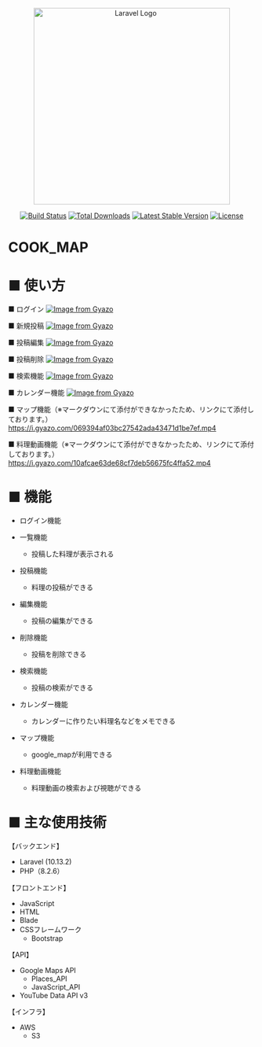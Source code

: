 <p align="center"><a href="https://laravel.com" target="_blank"><img src="https://raw.githubusercontent.com/laravel/art/master/logo-lockup/5%20SVG/2%20CMYK/1%20Full%20Color/laravel-logolockup-cmyk-red.svg" width="400" alt="Laravel Logo"></a></p>

<p align="center">
<a href="https://github.com/laravel/framework/actions"><img src="https://github.com/laravel/framework/workflows/tests/badge.svg" alt="Build Status"></a>
<a href="https://packagist.org/packages/laravel/framework"><img src="https://img.shields.io/packagist/dt/laravel/framework" alt="Total Downloads"></a>
<a href="https://packagist.org/packages/laravel/framework"><img src="https://img.shields.io/packagist/v/laravel/framework" alt="Latest Stable Version"></a>
<a href="https://packagist.org/packages/laravel/framework"><img src="https://img.shields.io/packagist/l/laravel/framework" alt="License"></a>
</p>

# COOK_MAP

# ■ 使い方
  ■ ログイン
  [![Image from Gyazo](https://i.gyazo.com/98ebe0ec7664a8da9daa53627b85273d.gif)](https://gyazo.com/98ebe0ec7664a8da9daa53627b85273d)

  ■ 新規投稿
  [![Image from Gyazo](https://i.gyazo.com/0e60bd47c5766da8e7a67376b5df1606.gif)](https://gyazo.com/0e60bd47c5766da8e7a67376b5df1606)

  ■ 投稿編集
  [![Image from Gyazo](https://i.gyazo.com/7ef514823f6ef655cf3a8939cdb15d50.gif)](https://gyazo.com/7ef514823f6ef655cf3a8939cdb15d50)

  ■ 投稿削除
  [![Image from Gyazo](https://i.gyazo.com/20727736029221de76c8862fd09184a4.gif)](https://gyazo.com/20727736029221de76c8862fd09184a4)

  ■ 検索機能
  [![Image from Gyazo](https://i.gyazo.com/557a885d3e6e5b5032c732bda01234e1.gif)](https://gyazo.com/557a885d3e6e5b5032c732bda01234e1)

  ■ カレンダー機能
  [![Image from Gyazo](https://i.gyazo.com/f86074725e9b014646423ca886cedb4f.gif)](https://gyazo.com/f86074725e9b014646423ca886cedb4f)

  ■ マップ機能（※マークダウンにて添付ができなかったため、リンクにて添付しております。）
  https://i.gyazo.com/069394af03bc27542ada43471d1be7ef.mp4

  ■ 料理動画機能（※マークダウンにて添付ができなかったため、リンクにて添付しております。）
  https://i.gyazo.com/10afcae63de68cf7deb56675fc4ffa52.mp4

# ■ 機能
  - ログイン機能

  - 一覧機能
    - 投稿した料理が表示される

  - 投稿機能
    - 料理の投稿ができる

  - 編集機能
    - 投稿の編集ができる

  - 削除機能
    - 投稿を削除できる

  - 検索機能
    - 投稿の検索ができる

  - カレンダー機能
    - カレンダーに作りたい料理名などをメモできる

  - マップ機能
    - google_mapが利用できる
  
  - 料理動画機能
    - 料理動画の検索および視聴ができる

# ■ 主な使用技術
  【バックエンド】
   - Laravel (10.13.2)
   - PHP（8.2.6）

  【フロントエンド】
   - JavaScript
   - HTML
   - Blade
   - CSSフレームワーク
     - Bootstrap

  【API】
   - Google Maps API
     - Places_API
     - JavaScript_API
   - YouTube Data API v3
  
  【インフラ】
  - AWS 
    - S3
